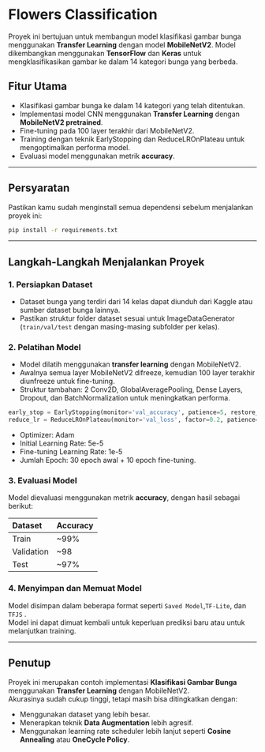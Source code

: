 
# Flowers Classification

Proyek ini bertujuan untuk membangun model klasifikasi gambar bunga menggunakan **Transfer Learning** dengan model **MobileNetV2**. Model dikembangkan menggunakan **TensorFlow** dan **Keras** untuk mengklasifikasikan gambar ke dalam 14 kategori bunga yang berbeda.

## Fitur Utama
- Klasifikasi gambar bunga ke dalam 14 kategori yang telah ditentukan.
- Implementasi model CNN menggunakan **Transfer Learning** dengan **MobileNetV2 pretrained**.
- Fine-tuning pada 100 layer terakhir dari MobileNetV2.
- Training dengan teknik EarlyStopping dan ReduceLROnPlateau untuk mengoptimalkan performa model.
- Evaluasi model menggunakan metrik **accuracy**.

---

## Persyaratan
Pastikan kamu sudah menginstall semua dependensi sebelum menjalankan proyek ini:

```bash
pip install -r requirements.txt
```

---

## Langkah-Langkah Menjalankan Proyek

### 1. Persiapkan Dataset
- Dataset bunga yang terdiri dari 14 kelas dapat diunduh dari Kaggle atau sumber dataset bunga lainnya.
- Pastikan struktur folder dataset sesuai untuk ImageDataGenerator (`train/val/test` dengan masing-masing subfolder per kelas).

### 2. Pelatihan Model
- Model dilatih menggunakan **transfer learning** dengan MobileNetV2.
- Awalnya semua layer MobileNetV2 difreeze, kemudian 100 layer terakhir diunfreeze untuk fine-tuning.
- Struktur tambahan: 2 Conv2D, GlobalAveragePooling, Dense Layers, Dropout, dan BatchNormalization untuk meningkatkan performa.

```python
early_stop = EarlyStopping(monitor='val_accuracy', patience=5, restore_best_weights=True, verbose=1)
reduce_lr = ReduceLROnPlateau(monitor='val_loss', factor=0.2, patience=3, min_lr=1e-6, verbose=1)
```

- Optimizer: Adam
- Initial Learning Rate: 5e-5
- Fine-tuning Learning Rate: 1e-5
- Jumlah Epoch: 30 epoch awal + 10 epoch fine-tuning.

### 3. Evaluasi Model
Model dievaluasi menggunakan metrik **accuracy**, dengan hasil sebagai berikut:

| Dataset | Accuracy |
|:--------|:---------|
| Train   | ~99%     |
| Validation | ~98 |
| Test    | ~97%     |

### 4. Menyimpan dan Memuat Model
Model disimpan dalam beberapa format seperti `Saved Model`,`TF-Lite`, dan `TFJS` .  
Model ini dapat dimuat kembali untuk keperluan prediksi baru atau untuk melanjutkan training.

---

## Penutup
Proyek ini merupakan contoh implementasi **Klasifikasi Gambar Bunga** menggunakan **Transfer Learning** dengan MobileNetV2.  
Akurasinya sudah cukup tinggi, tetapi masih bisa ditingkatkan dengan:
- Menggunakan dataset yang lebih besar.
- Menerapkan teknik **Data Augmentation** lebih agresif.
- Menggunakan learning rate scheduler lebih lanjut seperti **Cosine Annealing** atau **OneCycle Policy**.
